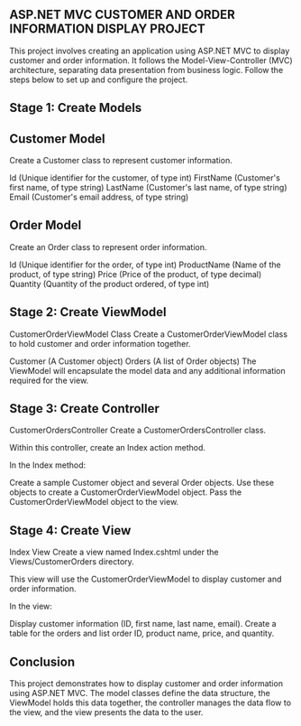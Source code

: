 ASP.NET MVC CUSTOMER AND ORDER INFORMATION DISPLAY PROJECT
-
This project involves creating an application using ASP.NET MVC to display customer and order information. It follows the Model-View-Controller (MVC) architecture, separating data presentation from business logic. Follow the steps below to set up and configure the project.

Stage 1: Create Models
-


Customer Model
-

Create a Customer class to represent customer information.

Id (Unique identifier for the customer, of type int)
FirstName (Customer's first name, of type string)
LastName (Customer's last name, of type string)
Email (Customer's email address, of type string)

Order Model
-

Create an Order class to represent order information.

Id (Unique identifier for the order, of type int)
ProductName (Name of the product, of type string)
Price (Price of the product, of type decimal)
Quantity (Quantity of the product ordered, of type int)

Stage 2: Create ViewModel
-

CustomerOrderViewModel Class
Create a CustomerOrderViewModel class to hold customer and order information together.

Customer (A Customer object)
Orders (A list of Order objects)
The ViewModel will encapsulate the model data and any additional information required for the view.

Stage 3: Create Controller
-

CustomerOrdersController
Create a CustomerOrdersController class.

Within this controller, create an Index action method.

In the Index method:

Create a sample Customer object and several Order objects.
Use these objects to create a CustomerOrderViewModel object.
Pass the CustomerOrderViewModel object to the view.

Stage 4: Create View
-

Index View
Create a view named Index.cshtml under the Views/CustomerOrders directory.

This view will use the CustomerOrderViewModel to display customer and order information.

In the view:

Display customer information (ID, first name, last name, email).
Create a table for the orders and list order ID, product name, price, and quantity.

Conclusion
-

This project demonstrates how to display customer and order information using ASP.NET MVC. The model classes define the data structure, the ViewModel holds this data together, the controller manages the data flow to the view, and the view presents the data to the user.

